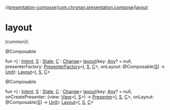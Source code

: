 //[presentation-compose](../../index.md)/[com.chrynan.presentation.compose](index.md)/[layout](layout.md)

# layout

[common]\

@Composable

fun &lt;[I](layout.md) : [Intent](../../../presentation-core/presentation-core/com.chrynan.presentation/-intent/index.md), [S](layout.md) : [State](../../../presentation-core/presentation-core/com.chrynan.presentation/-state/index.md), [C](layout.md) : [Change](../../../presentation-core/presentation-core/com.chrynan.presentation/-change/index.md)&gt; [layout](layout.md)(key: [Any](https://kotlinlang.org/api/latest/jvm/stdlib/kotlin/-any/index.html)? = null, presenterFactory: [PresenterFactory](../../../presentation-core/presentation-core/com.chrynan.presentation/-presenter-factory/index.md)&lt;[I](layout.md), [S](layout.md), [C](layout.md)&gt;, onLayout: @Composable([S](layout.md)) -&gt; [Unit](https://kotlinlang.org/api/latest/jvm/stdlib/kotlin/-unit/index.html)): [Layout](-layout/index.md)&lt;[I](layout.md), [S](layout.md), [C](layout.md)&gt;

@Composable

fun &lt;[I](layout.md) : [Intent](../../../presentation-core/presentation-core/com.chrynan.presentation/-intent/index.md), [S](layout.md) : [State](../../../presentation-core/presentation-core/com.chrynan.presentation/-state/index.md), [C](layout.md) : [Change](../../../presentation-core/presentation-core/com.chrynan.presentation/-change/index.md)&gt; [layout](layout.md)(key: [Any](https://kotlinlang.org/api/latest/jvm/stdlib/kotlin/-any/index.html)? = null, onCreatePresenter: (view: [View](../../../presentation-core/presentation-core/com.chrynan.presentation/-view/index.md)&lt;[I](layout.md), [S](layout.md)&gt;) -&gt; [Presenter](../../../presentation-core/presentation-core/com.chrynan.presentation/-presenter/index.md)&lt;[I](layout.md), [S](layout.md), [C](layout.md)&gt;, onLayout: @Composable([S](layout.md)) -&gt; [Unit](https://kotlinlang.org/api/latest/jvm/stdlib/kotlin/-unit/index.html)): [Layout](-layout/index.md)&lt;[I](layout.md), [S](layout.md), [C](layout.md)&gt;
